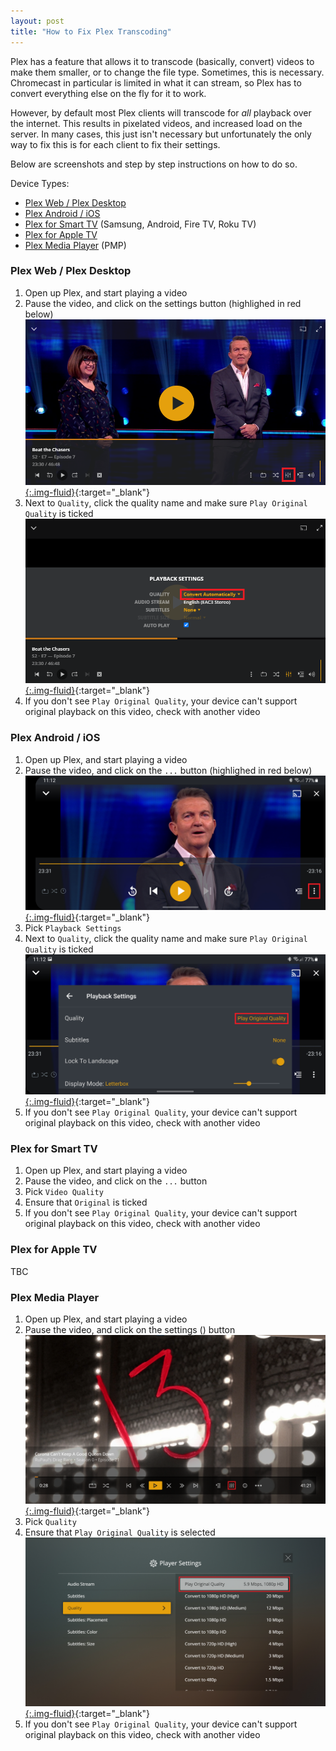 ```yaml
---
layout: post
title: "How to Fix Plex Transcoding"
---
```


Plex has a feature that allows it to transcode (basically, convert) videos to make them smaller, or to change the file
type. Sometimes, this is necessary. Chromecast in particular is limited in what it can stream, so Plex has to convert
everything else on the fly for it to work.

However, by default most Plex clients will transcode for _all_ playback over the internet. This results in
pixelated videos, and increased load on the server. In many cases, this just isn't necessary but unfortunately the only
way to fix this is for each client to fix their settings.

<!--more-->

Below are screenshots and step by step instructions on how to do so.

Device Types:

- [Plex Web / Plex Desktop](#plexweb)
- [Plex Android / iOS](#plexmobile)
- [Plex for Smart TV](#plextv) (Samsung, Android, Fire TV, Roku TV)
- [Plex for Apple TV](#plexappletv)
- [Plex Media Player](#plexmediaplayer) (PMP)

### <a class="anchor" name="plexweb" /> Plex Web / Plex Desktop

1. Open up Plex, and start playing a video
2. Pause the video, and click on the settings button (highlighed in red below)
   [![Screenshot showing the settings button](/assets/img/post/plex-transcode/plex-web-1.png){:.img-fluid}](/assets/img/post/plex-transcode/plex-web-1.png){:target="\_blank"}
3. Next to `Quality`, click the quality name and make sure `Play Original Quality` is ticked
   [![Screenshot showing the quality setting](/assets/img/post/plex-transcode/plex-web-2.png){:.img-fluid}](/assets/img/post/plex-transcode/plex-web-2.png){:target="\_blank"}
4. If you don't see `Play Original Quality`, your device can't support original playback on this video, check with
   another video

### <a class="anchor" name="plexmobile" /> Plex Android / iOS

1. Open up Plex, and start playing a video
2. Pause the video, and click on the `...` button (highlighed in red below)
   [![Screenshot showing the ... button](/assets/img/post/plex-transcode/plex-android-1.png){:.img-fluid}](/assets/img/post/plex-transcode/plex-android-1.png){:target="\_blank"}
3. Pick `Playback Settings`
4. Next to `Quality`, click the quality name and make sure `Play Original Quality` is ticked
   [![Screenshot showing the quality setting](/assets/img/post/plex-transcode/plex-android-2.png){:.img-fluid}](/assets/img/post/plex-transcode/plex-android-2.png){:target="\_blank"}
5. If you don't see `Play Original Quality`, your device can't support original playback on this video, check with
   another video

### <a class="anchor" name="plextv" /> Plex for Smart TV

1. Open up Plex, and start playing a video
2. Pause the video, and click on the `...` button
3. Pick `Video Quality`
4. Ensure that `Original` is ticked
5. If you don't see `Play Original Quality`, your device can't support original playback on this video, check with
   another video

### <a class="anchor" name="plexappletv" /> Plex for Apple TV

TBC

### <a class="anchor" name="plexmediaplayer" /> Plex Media Player

1. Open up Plex, and start playing a video
2. Pause the video, and click on the settings (<span class="fa fa-sliders" aria-hidden="true"></span>) button
   [![Screenshot showing the settings button](/assets/img/post/plex-transcode/pmp-1.png){:.img-fluid}](/assets/img/post/plex-transcode/pmp-1.png){:target="\_blank"}
3. Pick `Quality`
4. Ensure that `Play Original Quality` is selected
   [![Screenshot showing the quality setting](/assets/img/post/plex-transcode/pmp-2.png){:.img-fluid}](/assets/img/post/plex-transcode/pmp-2.png){:target="\_blank"}
5. If you don't see `Play Original Quality`, your device can't support original playback on this video, check with
   another video
